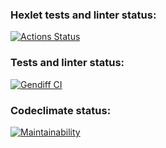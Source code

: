### Hexlet tests and linter status:
[![Actions Status](https://github.com/super-gr0ver/frontend-project-46/workflows/hexlet-check/badge.svg)](https://github.com/super-gr0ver/frontend-project-46/actions)

### Tests and linter status:
[![Gendiff CI](https://github.com/super-gr0ver/frontend-project-46/actions/workflows/gendiff-check.yml/badge.svg)](https://github.com/super-gr0ver/frontend-project-46/actions/workflows/gendiff-check.yml)

### Codeclimate status:
[![Maintainability](https://api.codeclimate.com/v1/badges/cd817f57a2d8f740a631/maintainability)](https://codeclimate.com/github/super-gr0ver/frontend-project-46/maintainability)